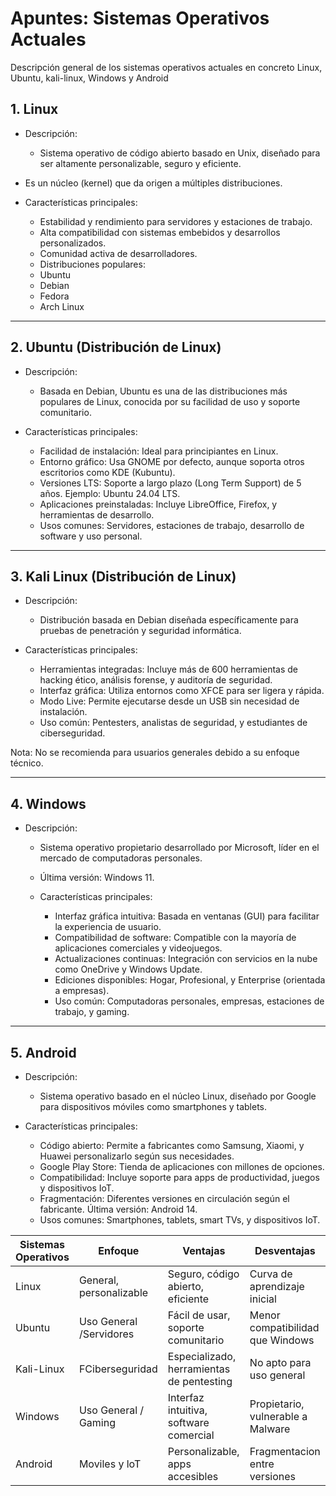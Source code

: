# Apuntes: Sistemas Operativos Actuales

Descripción general de los sistemas operativos actuales en concreto Linux, Ubuntu, kali-linux, Windows y Android

## 1. Linux

- Descripción:
    - Sistema operativo de código abierto basado en Unix, diseñado para ser altamente personalizable, seguro y eficiente.

- Es un núcleo (kernel) que da origen a múltiples distribuciones.

- Características principales:
    - Estabilidad y rendimiento para servidores y estaciones de trabajo.
	- Alta compatibilidad con sistemas embebidos y desarrollos personalizados.
	- Comunidad activa de desarrolladores.
	- Distribuciones populares:
	- Ubuntu
	- Debian
	- Fedora
	- Arch Linux
________________________________________


## 2. Ubuntu (Distribución de Linux)

- Descripción:
    - Basada en Debian, Ubuntu es una de las distribuciones más populares de Linux, conocida por su facilidad de uso y soporte comunitario.

- Características principales:
    - Facilidad de instalación: Ideal para principiantes en Linux.
    - Entorno gráfico: Usa GNOME por defecto, aunque soporta otros escritorios como KDE (Kubuntu).
    - Versiones LTS: Soporte a largo plazo (Long Term Support) de 5 años. Ejemplo: Ubuntu 24.04 LTS.
    - Aplicaciones preinstaladas: Incluye LibreOffice, Firefox, y herramientas de desarrollo.
    - Usos comunes: Servidores, estaciones de trabajo, desarrollo de software y uso personal.
________________________________________


## 3. Kali Linux (Distribución de Linux)

- Descripción:
    - Distribución basada en Debian diseñada específicamente para pruebas de penetración y seguridad informática.

- Características principales:
    - Herramientas integradas: Incluye más de 600 herramientas de hacking ético, análisis forense, y auditoría de seguridad.
    - Interfaz gráfica: Utiliza entornos como XFCE para ser ligera y rápida.
    - Modo Live: Permite ejecutarse desde un USB sin necesidad de instalación.
    - Uso común: Pentesters, analistas de seguridad, y estudiantes de ciberseguridad.

Nota: No se recomienda para usuarios generales debido a su enfoque técnico.
________________________________________


## 4. Windows

- Descripción:
    - Sistema operativo propietario desarrollado por Microsoft, líder en el mercado de computadoras personales.
    - Última versión: Windows 11.

    - Características principales:
        - Interfaz gráfica intuitiva: Basada en ventanas (GUI) para facilitar la experiencia de usuario.
        - Compatibilidad de software: Compatible con la mayoría de aplicaciones comerciales y videojuegos.
        - Actualizaciones continuas: Integración con servicios en la nube como OneDrive y Windows Update.
        - Ediciones disponibles: Hogar, Profesional, y Enterprise (orientada a empresas).
        - Uso común: Computadoras personales, empresas, estaciones de trabajo, y gaming.
________________________________________


## 5. Android
- Descripción:
    - Sistema operativo basado en el núcleo Linux, diseñado por Google para dispositivos móviles como smartphones y tablets.

- Características principales:
    - Código abierto: Permite a fabricantes como Samsung, Xiaomi, y Huawei personalizarlo según sus necesidades.
    - Google Play Store: Tienda de aplicaciones con millones de opciones.
    - Compatibilidad: Incluye soporte para apps de productividad, juegos y dispositivos IoT.
    - Fragmentación: Diferentes versiones en circulación según el fabricante. Última versión: Android 14.
    - Usos comunes: Smartphones, tablets, smart TVs, y dispositivos IoT.



| Sistemas Operativos | Enfoque | Ventajas | Desventajas |
|---------------|---------------|---------------|-----------|
| Linux | General, personalizable | Seguro, código abierto, eficiente  | Curva de aprendizaje inicial |
| Ubuntu  | Uso General /Servidores | Fácil de usar, soporte comunitario  | Menor compatibilidad que Windows |
| Kali-Linux  | FCiberseguridad  | Especializado, herramientas de pentesting | No apto para uso general |
| Windows  | Uso General / Gaming  | Interfaz intuitiva, software comercial | Propietario, vulnerable a Malware |
| Android | Moviles y loT | Personalizable, apps accesibles | Fragmentacion entre versiones |


